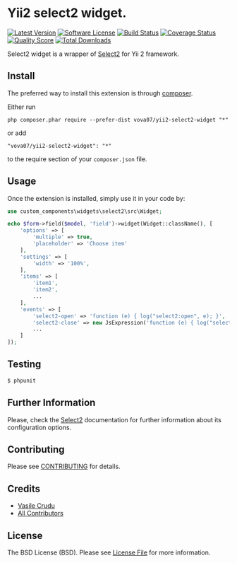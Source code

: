 # Yii2 select2 widget.

[![Latest Version](https://img.shields.io/github/tag/vova07/yii2-select2-widget.svg?style=flat-square&label=release)](https://github.com/vova07/yii2-select2-widget/releases)
[![Software License](https://img.shields.io/badge/license-BSD-brightgreen.svg?style=flat-square)](LICENSE.md)
[![Build Status](https://img.shields.io/travis/vova07/yii2-select2-widget/master.svg?style=flat-square)](https://travis-ci.org/vova07/yii2-select2-widget)
[![Coverage Status](https://img.shields.io/scrutinizer/coverage/g/vova07/yii2-select2-widget.svg?style=flat-square)](https://scrutinizer-ci.com/g/vova07/yii2-select2-widget/code-structure)
[![Quality Score](https://img.shields.io/scrutinizer/g/vova07/yii2-select2-widget.svg?style=flat-square)](https://scrutinizer-ci.com/g/vova07/yii2-select2-widget)
[![Total Downloads](https://img.shields.io/packagist/dt/vova07/yii2-select2-widget.svg?style=flat-square)](https://packagist.org/packages/vova07/yii2-select2-widget)

Select2 widget is a wrapper of [Select2](http://ivaynberg.github.io/select2/) for Yii 2 framework.

## Install

The preferred way to install this extension is through [composer](http://getcomposer.org/download/).

Either run

```
php composer.phar require --prefer-dist vova07/yii2-select2-widget "*"
```

or add

```
"vova07/yii2-select2-widget": "*"
```

to the require section of your `composer.json` file.

## Usage

Once the extension is installed, simply use it in your code by:

```php
use custom_components\widgets\select2\src\Widget;

echo $form->field($model, 'field')->widget(Widget::className(), [
    'options' => [
        'multiple' => true,
        'placeholder' => 'Choose item'
    ],
    'settings' => [
        'width' => '100%',
    ],
    'items' => [
        'item1',
        'item2',
        ...
    ],
    'events' => [
        'select2-open' => 'function (e) { log("select2:open", e); }',
        'select2-close' => new JsExpression('function (e) { log("select2:close", e); }')
        ...
    ]
]);
```

## Testing

``` bash
$ phpunit
```

## Further Information

Please, check the [Select2](https://select2.github.io) documentation for further information about its configuration options.

## Contributing

Please see [CONTRIBUTING](CONTRIBUTING.md) for details.

## Credits

- [Vasile Crudu](https://github.com/vova07)
- [All Contributors](../../contributors)

## License

The BSD License (BSD). Please see [License File](LICENSE.md) for more information.
